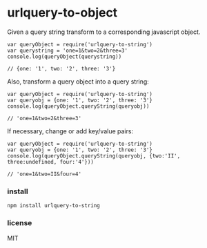 # urlquery-to-object

Given a query string transform to a corresponding javascript object.

```
var queryObject = require('urlquery-to-string')
var querystring = 'one=1&two=2&three=3'
console.log(queryObject(querystring))

// {one: '1', two: '2', three: '3'}
```

Also, transform a query object into a query string:
```
var queryObject = require('urlquery-to-string')
var queryobj = {one: '1', two: '2', three: '3'}
console.log(queryObject.queryString(queryobj))

// 'one=1&two=2&three=3'
```

If necessary, change or add key/value pairs:
```
var queryObject = require('urlquery-to-string')
var queryobj = {one: '1', two: '2', three: '3'}
console.log(queryObject.queryString(queryobj, {two:'II', three:undefined, four:'4'}))

// 'one=1&two=II&four=4'
```

### install

```
npm install urlquery-to-string
```

### license

MIT

